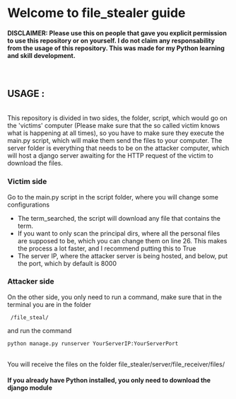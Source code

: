 <h1>Welcome to file_stealer guide</h1>
<h4>DISCLAIMER: Please use this on people that gave you explicit permission to use this repository or on yourself. I do not claim any responsability from the usage of this repository. This was made for my Python learning and skill development.</h4>
<br>
<h2> USAGE : </h2> 
<br>
This repository is divided in two sides, the folder, script, which would go on the 'victims' computer (Please make sure that the so called victim knows what is happening at all times), so you have to make sure they execute the main.py script, which will make them send the files to your computer. The server folder is everything that needs to be on the attacker computer, which will host a django server awaiting for the HTTP request of the victim to download the files.
<h3>Victim side</h3>
Go to the main.py script in the script folder, where you will change some configurations 
<ul>
  <li>The term_searched, the script will download any file that contains the term.</li>
  <li>If you want to only scan the principal dirs, where all the personal files are supposed to be, which you can change them on line 26. This makes the    process a lot faster, and I recommend putting this to True</li>
  <li>The server IP, where the attacker server is being hosted, and below, put the port, which by default is 8000</li>
</ul>
<h3>Attacker side</h3>
On the other side, you only need to run a command, make sure that in the terminal you are in the folder  

```
 /file_steal/ 
```
and run the command 
```
python manage.py runserver YourServerIP:YourServerPort
```
<br>
You will receive the files on the folder file_stealer/server/file_receiver/files/

<h4>If you already have Python installed, you only need to download the django module</h4>
